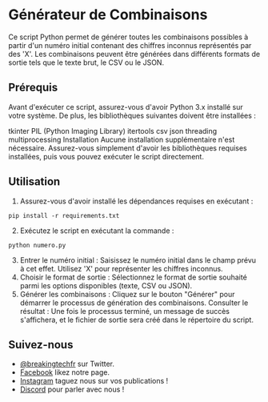 # Générateur de Combinaisons
Ce script Python permet de générer toutes les combinaisons possibles à partir d'un numéro initial contenant des chiffres inconnus représentés par des 'X'. Les combinaisons peuvent être générées dans différents formats de sortie tels que le texte brut, le CSV ou le JSON.

## Prérequis
Avant d'exécuter ce script, assurez-vous d'avoir Python 3.x installé sur votre système. De plus, les bibliothèques suivantes doivent être installées :

tkinter
PIL (Python Imaging Library)
itertools
csv
json
threading
multiprocessing
Installation
Aucune installation supplémentaire n'est nécessaire. Assurez-vous simplement d'avoir les bibliothèques requises installées, puis vous pouvez exécuter le script directement.

## Utilisation
1. Assurez-vous d'avoir installé les dépendances requises en exécutant :
```shell
pip install -r requirements.txt
```
2. Exécutez le script en exécutant la commande :
```shell
python numero.py
```
3. Entrer le numéro initial : Saisissez le numéro initial dans le champ prévu à cet effet. Utilisez 'X' pour représenter les chiffres inconnus.
4. Choisir le format de sortie : Sélectionnez le format de sortie souhaité parmi les options disponibles (texte, CSV ou JSON).
5. Générer les combinaisons : Cliquez sur le bouton "Générer" pour démarrer le processus de génération des combinaisons.
Consulter le résultat : Une fois le processus terminé, un message de succès s'affichera, et le fichier de sortie sera créé dans le répertoire du script.

## Suivez-nous

- [@breakingtechfr](https://twitter.com/BreakingTechFR) sur Twitter.
- [Facebook](https://www.facebook.com/BreakingTechFr/) likez notre page.
- [Instagram](https://www.instagram.com/breakingtechfr/) taguez nous sur vos publications !
- [Discord](https://discord.gg/VYNVBhk) pour parler avec nous !